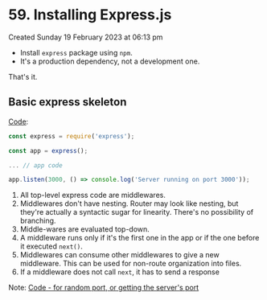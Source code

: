 # 59. Installing Express.js
Created Sunday 19 February 2023 at 06:13 pm

- Install `express` package using `npm`.
- It's a production dependency, not a development one.

That's it.

## Basic express skeleton
[Code](https://github.com/exemplar-codes/express-app-academind/commit/8f03882bb2a11e19262536def7ac2dac93e254eb):
```js
const express = require('express');

const app = express();

... // app code

app.listen(3000, () => console.log('Server running on port 3000'));
```
1. All top-level express code are middlewares.
2. Middlewares don't have nesting. Router may look like nesting, but they're actually a syntactic sugar for linearity. There's no possibility of branching.
3. Middle-wares are evaluated top-down.
4. A middleware runs only if it's the first one in the app or if the one before it executed `next()`.
5. Middlewares can consume other middlewares to give a new middleware. This can be used for non-route organization into files.
6. If a middleware does not call `next`, it has to send a response

Note: [Code - for random port, or getting the server's port](https://github.com/exemplar-codes/express-app-academind/commit/8f03882bb2a11e19262536def7ac2dac93e254eb)
